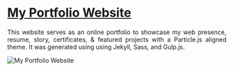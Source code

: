 # <a href="https://people.umass.edu/avsingh" target="_blank">My Portfolio Website</a>


 <p align="justify">This website serves as an online portfolio to showcase my web presence, resume, story, certificates, & featured projects with a Particle.js aligned theme. It was generated using using Jekyll, Sass, and Gulp.js.</p>

![My Portfolio Website](https://github.com/user-attachments/assets/49c8e647-baf8-4d0d-ade2-04af4559ae53)
